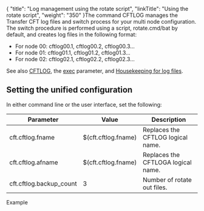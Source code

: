 {
    "title": "Log management using the rotate script",
    "linkTitle": "Using the rotate script",
    "weight": "350"
}The command CFTLOG manages the Transfer CFT log files and switch process for your multi node configuration. The switch procedure is performed using a script, rotate.cmd/bat by default, and creates log files in the following format:

-   For node 00: cftlog00.1, cftlog00.2, cftlog00.3...
-   For node 01: cftlog01.1, cftlog01.2, cftlog01.3...
-   For node 02: cftlog02.1, cftlog02.2, cftlog02.3...

See also [CFTLOG](../../../web_copilot_ui/conf_intro/cftlog), the [exec](../../../command_summary/parameter_intro/exec) parameter, and <a href="../../../../admin_intro/admin_monitoring_intro/housekeeping_logs" class="MCXref xref">Housekeeping for log files</a>.

## Setting the unified configuration

In either command line or the user interface, set the following:


| Parameter  | Value  | Description  |
| --- | --- | --- |
| cft.cftlog.fname  | $(cft.cftlog.fname)  | Replaces the CFTLOG logical name.  |
| cft.cftlog.afname  | $(cft.cftlog.fname)  | Replaces the CFTLOGA logical name.  |
| cft.cftlog.backup_count  | 3  | Number of rotate out files.  |


Example
